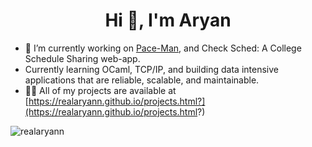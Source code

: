 <h1 align="center">Hi 👋, I'm Aryan</h1>

- 🔭 I’m currently working on [Pace-Man](https://github.com/realaryann/Pace-Man), and Check Sched: A College Schedule Sharing web-app.
- Currently learning OCaml, TCP/IP, and building data intensive applications that are reliable, scalable, and maintainable.
- 👨‍💻 All of my projects are available at [https://realaryann.github.io/projects.html?](https://realaryann.github.io/projects.html?)

<p align="left">
</p>


<p><img align="left" src="https://github-readme-stats.vercel.app/api/top-langs?username=realaryann&show_icons=true&locale=en&layout=compact" alt="realaryann" /></p>
